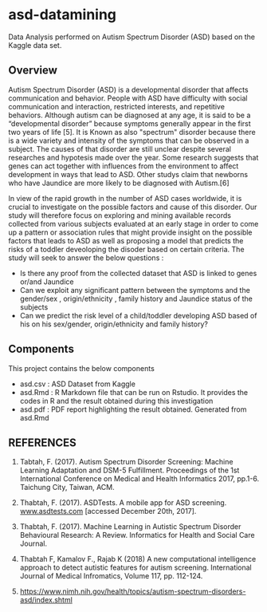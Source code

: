 # asd-datamining
Data Analysis  performed on  Autism Spectrum Disorder (ASD) based on the Kaggle data set.

## Overview 
  Autism Spectrum Disorder (ASD) is a developmental disorder that affects communication and behavior. 
  People with ASD have difficulty with social communication and interaction, restricted interests, and repetitive behaviors.
  Although autism can be diagnosed at any age, it is said to be a “developmental disorder” because symptoms generally appear in the first two years of life [5]. It is Known as also "spectrum" disorder because there is a wide variety and intensity of the symptoms that can be observed in a subject. The causes of that disorder are still unclear despite several researches and hypotesis made over the year. Some research suggests that genes can act together with influences from the environment to affect development in ways that lead to ASD. Other studys claim that  newborns who have Jaundice are more likely to be diagnosed with Autism.[6]

In view of the rapid growth in the number of ASD cases worldwide, it is crucial to investigate on the possible factors and cause of this disorder. Our study will therefore  focus on  exploring and mining available records collected from various subjects evaluated at an early stage in order to come up a pattern or association rules that might provide insight on the possible factors that leads to ASD as well as proposing a model that predicts the risks of a toddler deveoloping the disoder based on certain criteria. The study will seek to answer the below questions : 
  - Is there any proof from the collected dataset that ASD  is linked to genes or/and Jaundice 
  - Can we exploit  any significant pattern between the symptoms and the gender/sex , origin/ethnicity , family history and Jaundice status  of the subjects 
  - Can we predict the risk level of a child/toddler developing  ASD based of his on  his sex/gender, origin/ethnicity and family history?  
 
## Components
This project contains the below components 

- asd.csv : ASD Dataset from Kaggle
- asd.Rmd : R Markdown file that can be run on Rstudio. It provides the codes in R and the result obtained during this investigation
- asd.pdf : PDF report highlighting the result obtained. Generated from asd.Rmd


## REFERENCES 

1) Tabtah, F. (2017). Autism Spectrum Disorder Screening: Machine Learning Adaptation and DSM-5 Fulfillment. Proceedings of the 1st International Conference on Medical and Health Informatics 2017, pp.1-6. Taichung City, Taiwan, ACM. 

2) Thabtah, F. (2017). ASDTests. A mobile app for ASD screening. www.asdtests.com [accessed December 20th, 2017]. 

3) Thabtah, F. (2017). Machine Learning in Autistic Spectrum Disorder Behavioural Research: A Review. Informatics for Health and Social Care Journal. 

4) Thabtah F, Kamalov F., Rajab K (2018) A new computational intelligence approach to detect autistic features for autism screening. International Journal of Medical Infromatics, Volume 117, pp. 112-124.

5) https://www.nimh.nih.gov/health/topics/autism-spectrum-disorders-asd/index.shtml
